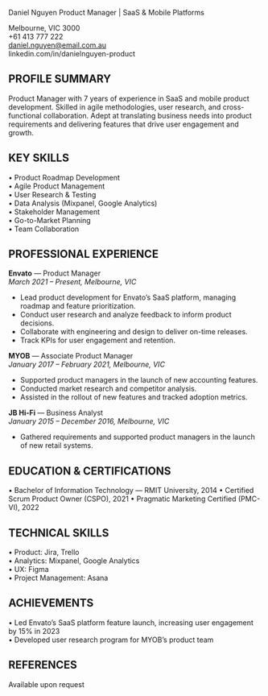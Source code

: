 Daniel Nguyen
Product Manager | SaaS & Mobile Platforms

Melbourne, VIC 3000  
+61 413 777 222  
daniel.nguyen@email.com.au  
linkedin.com/in/danielnguyen-product

PROFILE SUMMARY
---------------
Product Manager with 7 years of experience in SaaS and mobile product development. Skilled in agile methodologies, user research, and cross-functional collaboration. Adept at translating business needs into product requirements and delivering features that drive user engagement and growth.

KEY SKILLS
----------
• Product Roadmap Development  
• Agile Product Management  
• User Research & Testing  
• Data Analysis (Mixpanel, Google Analytics)  
• Stakeholder Management  
• Go-to-Market Planning  
• Team Collaboration

PROFESSIONAL EXPERIENCE
-----------------------

**Envato** — Product Manager  
_March 2021 – Present, Melbourne, VIC_
- Lead product development for Envato’s SaaS platform, managing roadmap and feature prioritization.
- Conduct user research and analyze feedback to inform product decisions.
- Collaborate with engineering and design to deliver on-time releases.
- Track KPIs for user engagement and retention.

**MYOB** — Associate Product Manager  
_January 2017 – February 2021, Melbourne, VIC_
- Supported product managers in the launch of new accounting features.
- Conducted market research and competitor analysis.
- Assisted in the rollout of new features and tracked adoption metrics.

**JB Hi-Fi** — Business Analyst  
_January 2015 – December 2016, Melbourne, VIC_
- Gathered requirements and supported product managers in the launch of new retail systems.

EDUCATION & CERTIFICATIONS
--------------------------
• Bachelor of Information Technology — RMIT University, 2014
• Certified Scrum Product Owner (CSPO), 2021
• Pragmatic Marketing Certified (PMC-VI), 2022

TECHNICAL SKILLS
----------------
• Product: Jira, Trello  
• Analytics: Mixpanel, Google Analytics  
• UX: Figma  
• Project Management: Asana

ACHIEVEMENTS
------------
• Led Envato’s SaaS platform feature launch, increasing user engagement by 15% in 2023  
• Developed user research program for MYOB’s product team

REFERENCES
----------
Available upon request
